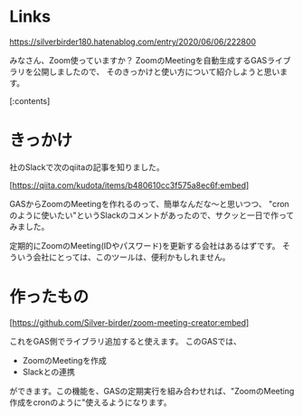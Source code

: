 <!-- 
title: ZoomのMeetingを自動生成するGASライブラリ zoom-meeting-creator を作った
date: 2020-06-06T22:28:00+09:00
draft: false
description: description
-->
# Links
https://silverbirder180.hatenablog.com/entry/2020/06/06/222800

みなさん、Zoom使っていますか？ 
ZoomのMeetingを自動生成するGASライブラリを公開しましたので、
そのきっかけと使い方について紹介しようと思います。

[:contents]

# きっかけ
社のSlackで次のqiitaの記事を知りました。

[https://qiita.com/kudota/items/b480610cc3f575a8ec6f:embed]

GASからZoomのMeetingを作れるのって、簡単なんだな〜と思いつつ、
"cronのように使いたい"というSlackのコメントがあったので、サクッと一日で作ってみました。

定期的にZoomのMeeting(IDやパスワード)を更新する会社はあるはずです。
そういう会社にとっては、このツールは、便利かもしれません。

# 作ったもの

[https://github.com/Silver-birder/zoom-meeting-creator:embed]

これをGAS側でライブラリ追加すると使えます。
このGASでは、

* ZoomのMeetingを作成
* Slackとの連携

ができます。この機能を、GASの定期実行を組み合わせれば、"ZoomのMeeting作成をcronのように"使えるようになります。
